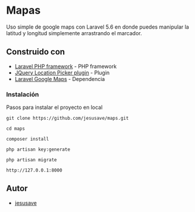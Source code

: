 # Mapas
Uso simple de google maps con Laravel 5.6 en donde puedes manipular la latitud y longitud simplemente arrastrando el marcador.


## Construido con
* [Laravel PHP framework](https://github.com/laravel/laravel) -  PHP framework
* [JQuery Location Picker plugin](https://github.com/Logicify/jquery-locationpicker-plugin) - Plugin
* [Laravel Google Maps](https://github.com/farhanwazir/laravelgooglemaps) - Dependencia

### Instalación

Pasos para instalar el proyecto en local

```
git clone https://github.com/jesusave/maps.git
```
```
cd maps
```
```
composer install
```
```
php artisan key:generate
```
```
php artisan migrate
```
```
http://127.0.0.1:8000
```

## Autor

*  [jesusave](https://github.com/jesusave)
